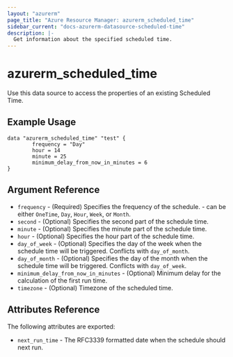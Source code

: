 ```yaml
---
layout: "azurerm"
page_title: "Azure Resource Manager: azurerm_scheduled_time"
sidebar_current: "docs-azurerm-datasource-scheduled-time"
description: |-
  Get information about the specified scheduled time.
---
```


# azurerm_scheduled_time

Use this data source to access the properties of an existing Scheduled Time.

## Example Usage

```hcl
data "azurerm_scheduled_time" "test" {
        frequency = "Day"
        hour = 14
        minute = 25
        minimum_delay_from_now_in_minutes = 6
}
```

## Argument Reference

* `frequency` - (Required) Specifies the frequency of the schedule. - can be either `OneTime`, `Day`, `Hour`, `Week`, or `Month`.
* `second` - (Optional) Specifies the second part of the schedule time.
* `minute` - (Optional) Specifies the minute part of the schedule time.
* `hour` - (Optional) Specifies the hour part of the schedule time.
* `day_of_week` - (Optional) Specifies the day of the week when the schedule time will be triggered. Conflicts with `day_of_month`.
* `day_of_month` - (Optional) Specifies the day of the month when the schedule time will be triggered. Conflicts with `day_of_week`.
* `minimum_delay_from_now_in_minutes` - (Optional) Minimum delay for the calculation of the first run time.
* `timezone` - (Optional) Timezone of the scheduled time.

## Attributes Reference

The following attributes are exported:
* `next_run_time` - The RFC3339 formatted date when the schedule should next run.
